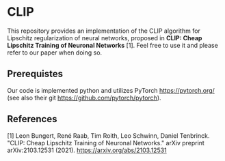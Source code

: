 # CLIP
This repository provides an implementation of the <it>CLIP<it> algorithm for Lipschitz regularization of neural networks, proposed in <b>CLIP: Cheap Lipschitz Training of Neuronal Networks</b> [1].
Feel free to use it and please refer to our paper when doing so.

## Prerequistes
Our code is implemented python and utilizes PyTorch https://pytorch.org/ (see also their git https://github.com/pytorch/pytorch). 

## References
[1] Leon Bungert, René Raab, Tim Roith, Leo Schwinn, Daniel Tenbrinck. "CLIP: Cheap Lipschitz Training of Neuronal Networks." arXiv preprint arXiv:2103.12531 (2021). https://arxiv.org/abs/2103.12531


